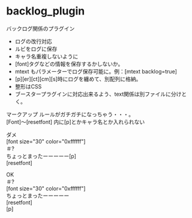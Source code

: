 # backlog_plugin
バックログ関係のプラグイン  

* ログの改行対応
* ルビをログに保存
* キャラ名重複しないように
* [font]タグなどの情報を保存するかしないか。
* mtext もパラメーターでログ保存可能に。例：[mtext backlog=true]
* [p][er][ct][cm][s]時にログを纏めて、別配列に格納。
* 整形はCSS
* ブースタープラグインに対応出来るよう、text関係は別ファイルに分けとく。

マークアップ ルールがガチガチになっちゃう・・・。  
[Font]～[resetfont] 内に[p]とかキャラ名とか入れられない  
  
ダメ  
[font  size="30"  color="0xffffff"]  
＃?  
ちょっとまったーーーーー[p]  
[resetfont]  

OK  
＃?  
[font  size="30"  color="0xffffff"]  
ちょっとまったーーーーー  
[resetfont]  
[p]
